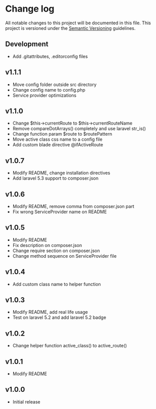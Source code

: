 # Change log

All notable changes to this project will be documented in this file. This project is versioned under the [Semantic Versioning](http://semver.org/) guidelines.

## Development

- Add .gitattributes, .editorconfig files

## v1.1.1

- Move config folder outside src directory
- Change config name to config.php
- Service provider optimizations

## v1.1.0

- Change $this->currentRoute to $this->currentRouteName
- Remove compareDotArrays() completely and use laravel str_is()
- Change function param $route to $routePattern
- Move active class css name to a config file
- Add custom blade directive @ifActiveRoute

## v1.0.7

- Modify README, change installation directives
- Add laravel 5.3 support to composer.json

## v1.0.6

- Modify README, remove comma from composer.json part
- Fix wrong ServiceProvider name on README

## v1.0.5

- Modify README
- Fix description on composer.json
- Change require section on composer.json
- Change method sequence on ServiceProvider file

## v1.0.4

- Add custom class name to helper function

## v1.0.3

- Modify README, add real life usage
- Test on laravel 5.2 and add laravel 5.2 badge

## v1.0.2

- Change helper function active_class() to active_route()

## v1.0.1

- Modify README

## v1.0.0

- Initial release
